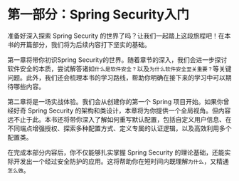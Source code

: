 # 第一部分：Spring Security入门

准备好深入探索 Spring Security 的世界了吗？让我们一起踏上这段旅程吧！在本书的开篇部分，我们将为后续内容打下坚实的基础。

第一章将带你初识Spring Security的世界。随着章节的深入，我们会进一步探讨软件安全的本质，尝试解答诸如`什么是软件安全？`以及`为什么软件安全至关重要？`等关键问题。此外，我们还会梳理本书的学习路线，帮助你明确在接下来的学习中可以期待哪些内容。

第二章将是一场实战体验。我们会从创建你的第一个 Spring 项目开始。如果你曾经好奇 Spring Security 的架构和类设计，本章将为你提供一个全局视角。但内容远不止于此。本书还将带你深入了解如何重写默认配置，包括自定义用户信息、在不同端点增强授权、探索多种配置方式、定义专属的认证逻辑，以及高效利用多个配置类。

在完成本部分内容后，你不仅能够扎实掌握 Spring Security 的理论基础，还能实际开发出一个经过安全防护的应用。这将帮助你在短时间内既理解`为什么`，又精通`怎么做`。
